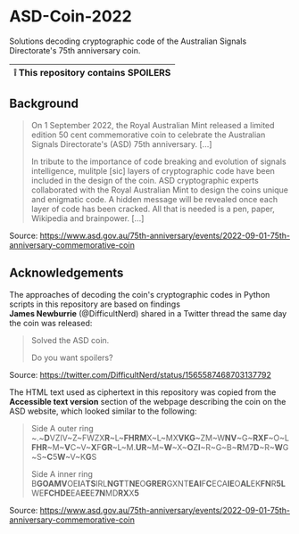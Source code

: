 # ASD-Coin-2022
Solutions decoding cryptographic code of the Australian Signals Directorate's 75th anniversary coin.

| :grey_exclamation: This repository contains SPOILERS |
|------------------------------------------------------|

Background
---
> On 1 September 2022, the Royal Australian Mint released a limited edition 50 cent commemorative coin to celebrate the Australian Signals Directorate's (ASD) 75th anniversary. [...]
>
> In tribute to the importance of code breaking and evolution of signals intelligence, mulitple [sic] layers of cryptographic code have been included in the design of the coin. ASD cryptographic experts collaborated with the Royal Australian Mint to design the coins unique and enigmatic code. A hidden message will be revealed once each layer of code has been cracked. All that is needed is a pen, paper, Wikipedia and brainpower. [...]

Source: https://www.asd.gov.au/75th-anniversary/events/2022-09-01-75th-anniversary-commemorative-coin

Acknowledgements
---
The approaches of decoding the coin's cryptographic codes in Python scripts
in this repository are based on findings<br>
**James Newburrie** (@DifficultNerd)
shared in a Twitter thread the same day the coin was released:
> Solved the ASD coin. 
>
> Do you want spoilers?

Source: https://twitter.com/DifficultNerd/status/1565587468703137792

The HTML text used as ciphertext in this repository was copied from
the **Accessible text version** section of the webpage describing
the coin on the ASD website, which looked similar to the following:
> Side A outer ring<br>
> ~.~**D**VZIV~Z~FWZX**R**~L~**FHRM**X~L~MX**VKG**~ZM~W**NV**~G~**RXF**~O~L**FHR**~M~**V**C~V~**X**F**GR**~L~M.**UR**~M~**W**~X~**O**Z**I**~R~G~B~**R**M7**D**~R~**W**G~S~**C**5**W**~V~K**G**S
>
> Side A inner ring<br>
> B**GOAMV**OE**I**A**TS**IRL**NGT**T**NE**O**GRER**GXNT**EAI**F**C**ECA**IE**O**AL**EK**FN**R**5L**WE**FCHDE**EA**EE**E**7N**MD**RX**X**5**

Source: https://www.asd.gov.au/75th-anniversary/events/2022-09-01-75th-anniversary-commemorative-coin
